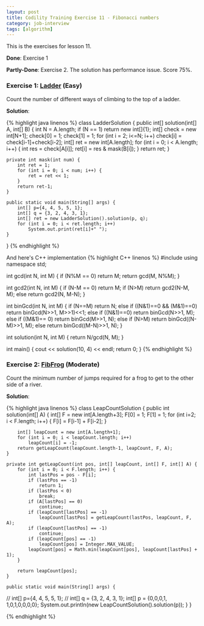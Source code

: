 ```yaml
---
layout: post
title: Codility Training Exercise 11 - Fibonacci numbers
category: job-interview
tags: [algorithm]
---
```

This is the exercises for lesson 11. 

**Done**: Exercise 1 

**Partly-Done**: Exercise 2. The solution has performance issue. Score 75%. 

### Exercise 1: [Ladder](https://codility.com/demo/take-sample-test/ladder/) (Easy)
Count the number of different ways of climbing to the top of a ladder.

**Solution**:

{%  highlight java linenos  %}
class LadderSolution {
    public int[] solution(int[] A, int[] B) {
		int N = A.length;
		if (N == 1)
			return new int[]{1};
        int[] check = new int[N+1];
        check[0] = 1;
        check[1] = 1;
        for (int i = 2; i<=N; i++)
			check[i] = check[i-1]+check[i-2];
        int[] ret = new int[A.length];
        for (int i = 0; i < A.length; i++) {
            int res = check[A[i]];
            ret[i] = res & mask(B[i]);
        }
        return ret;
    }

    private int mask(int num) {
        int ret = 1;
        for (int i = 0; i < num; i++) {
            ret = ret << 1;
        }
        return ret-1;
    }

    public static void main(String[] args) {
		int[] p={4, 4, 5, 5, 1};
		int[] q = {3, 2, 4, 3, 1};
		int[] ret = new LadderSolution().solution(p, q);
		for (int i = 0; i < ret.length; i++)
			System.out.print(ret[i]+" ");
    }
}
{% endhighlight %}

And here's C++ implementation
{%  highlight C++ linenos  %}
#include <iostream>
using namespace std;

int gcd(int N, int M) 
{
	if (N%M == 0)
		return M;
	return gcd(M, N%M);
}

int gcd2(int N, int M)
{
	if (N-M == 0)
		return M;
	if (N>M)
		return gcd2(N-M, M);
	else
		return gcd2(N, M-N);
}

int binGcd(int N, int M) {
	if (N==M) 					return N;
	else if ((N&1)==0 && (M&1)==0)	return binGcd(N>>1, M>>1)<<1;
	else if ((N&1)==0) 				return binGcd(N>>1, M);
	else if ((M&1)== 0) 				return binGcd(M>>1, N);
	else if (N>M)					return binGcd((N-M)>>1, M);
	else 							return binGcd((M-N)>>1, N);
}

int solution(int N, int M) {
	return N/gcd(N, M);
}

int main() 
{
	cout << solution(10, 4) << endl;
	return 0;
}
{% endhighlight %}

### Exercise 2: [FibFrog](https://codility.com/demo/take-sample-test/fib_frog/) (Moderate)

Count the minimum number of jumps required for a frog to get to the other side of a river.

**Solution**:

{%  highlight java linenos  %}
class LeapCountSolution {
    public int solution(int[] A) {
        int[] F = new int[A.length+3];
        F[0] = 1;
        F[1] = 1;
        for (int i=2; i < F.length; i++) {
            F[i] = F[i-1] + F[i-2];
        }

        int[] leapCount = new int[A.length+1];
        for (int i = 0; i < leapCount.length; i++)
            leapCount[i] = -1;
        return getLeapCount(leapCount.length-1, leapCount, F, A);
    }

    private int getLeapCount(int pos, int[] leapCount, int[] F, int[] A) {
        for (int i = 0; i < F.length; i++) {
            int lastPos = pos - F[i];
            if (lastPos == -1)
                return 1;
            if (lastPos < 0)
                break;
            if (A[lastPos] == 0)
                continue;
            if (leapCount[lastPos] == -1)
                leapCount[lastPos] = getLeapCount(lastPos, leapCount, F, A);
            if (leapCount[lastPos] == -1)
                continue;
            if (leapCount[pos] == -1)
                leapCount[pos] = Integer.MAX_VALUE;
            leapCount[pos] = Math.min(leapCount[pos], leapCount[lastPos] + 1);
        }

        return leapCount[pos];
    }

    public static void main(String[] args) {
//		int[] p={4, 4, 5, 5, 1};
//		int[] q = {3, 2, 4, 3, 1};
        int[] p = {0,0,0,1, 1,0,1,0,0,0,0};
		System.out.println(new LeapCountSolution().solution(p));
    }
}

{% endhighlight %}


